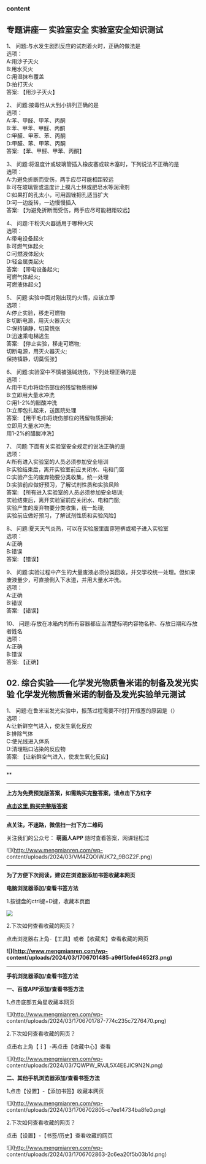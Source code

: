 ### content

## 专题讲座一 实验室安全 实验室安全知识测试

1、 问题:与水发生剧烈反应的试剂着火时，正确的做法是  
选项：  
A:用沙子灭火  
B:用水灭火  
C:用湿抹布覆盖  
D:拍打灭火  
答案: 【用沙子灭火】

2、 问题:按毒性从大到小排列正确的是  
选项：  
A:苯、甲醛、甲苯、丙酮  
B:苯、甲苯、甲醛、丙酮  
C:甲醛、甲苯、苯、丙酮  
D:甲醛、苯、甲苯、丙酮  
答案: 【苯、甲醛、甲苯、丙酮】

3、 问题:将温度计或玻璃管插入橡皮塞或软木塞时，下列说法不正确的是  
选项：  
A:为避免折断而受伤，两手应尽可能相距较远  
B:可在玻璃管或温度计上摸凡士林或肥皂水等润滑剂  
C:如果打的孔太小，可用圆锉把孔适当扩大  
D:可一边旋转，一边慢慢插入  
答案: 【为避免折断而受伤，两手应尽可能相距较远】

4、 问题:干粉灭火器适用于哪种火灾  
选项：  
A:带电设备起火  
B:可燃气体起火  
C:可燃液体起火  
D:轻金属类起火  
答案: 【带电设备起火;  
可燃气体起火;  
可燃液体起火】

5、 问题:实验中面对刚出现的火情，应该立即  
选项：  
A:停止实验，移走可燃物  
B:切断电源，用灭火器灭火  
C:保持镇静，切莫慌张  
D:迅速乘电梯逃生  
答案: 【停止实验，移走可燃物;  
切断电源，用灭火器灭火;  
保持镇静，切莫慌张】

6、 问题:实验室中不慎被强碱烧伤，下列处理正确的是  
选项：  
A:用干毛巾将烧伤部位的残留物质擦掉  
B:立即用大量水冲洗  
C:用1-2%的醋酸冲洗  
D:立即包扎起来，送医院处理  
答案: 【用干毛巾将烧伤部位的残留物质擦掉;  
立即用大量水冲洗;  
用1-2%的醋酸冲洗】

7、 问题:下面有关实验室安全规定的说法正确的是  
选项：  
A:所有进入实验室的人员必须参加安全培训  
B:实验结束后，离开实验室前应关闭水、电和门窗  
C:实验产生的废弃物要分类收集，统一处理  
D:实验前应做好预习，了解试剂性质和实验风险  
答案: 【所有进入实验室的人员必须参加安全培训;  
实验结束后，离开实验室前应关闭水、电和门窗;  
实验产生的废弃物要分类收集，统一处理;  
实验前应做好预习，了解试剂性质和实验风险】

8、 问题:夏天天气炎热，可以在实验服里面穿短裤或裙子进入实验室  
选项：  
A:正确  
B:错误  
答案: 【错误】

9、 问题:实验过程中产生的大量废液必须分类回收，并交学校统一处理。但如果废液量少，可直接倒入下水道，并用大量水冲洗。  
选项：  
A:正确  
B:错误  
答案: 【错误】

10、 问题:存放在冰箱内的所有容器都应当清楚标明内容物名称、存放日期和存放者姓名  
选项：  
A:正确  
B:错误  
答案: 【正确】

## 02\. 综合实验——化学发光物质鲁米诺的制备及发光实验 化学发光物质鲁米诺的制备及发光实验单元测试

1、 问题:在鲁米诺发光实验中，振荡过程需要不时打开瓶塞的原因是（）  
选项：  
A:让新鲜空气进入，使发生氧化反应  
B:排除气体  
C:使光线进入体系  
D:清理瓶口沾染的反应物  
答案: 【让新鲜空气进入，使发生氧化反应】

* * *

**

* * *

**上方为免费预览版答案，如需购买完整答案，请点击下方红字**

[**点击这里,购买完整版答案**](http://mooc.mengmianren.com/mooc/52182.html)

* * *

**点关注，不迷路，微信扫一扫下方二维码**

关注我们的公众号： **萌面人APP** 随时查看答案，网课轻松过

![](http://www.mengmianren.com/wp-
content/uploads/2024/03/VM4ZQOIWJK72_9BGZ2F.png)

* * *

**为了方便下次阅读，建议在浏览器添加书签收藏本网页**

**电脑浏览器添加/查看书签方法**

1.按键盘的ctrl键+D键，收藏本页面

![](http://www.mengmianren.com/wp-content/uploads/2024/03/AF9T_JKKHAJN.png)

2.下次如何查看收藏的网页？

点击浏览器右上角-【工具】或者【收藏夹】查看收藏的网页

**![](http://www.mengmianren.com/wp-
content/uploads/2024/03/1706701485-a96f5bfed4652f3.png)**

* * *

**手机浏览器添加/查看书签方法**

**一、百度APP添加/查看书签方法**

1.点击底部五角星收藏本网页

![](http://www.mengmianren.com/wp-
content/uploads/2024/03/1706701787-774c235c7276470.png)

2.下次如何查看收藏的网页？

点击右上角【┇】-再点击【收藏中心】查看

![](http://www.mengmianren.com/wp-
content/uploads/2024/03/7QWPW_RVJL5X4EEJIC9N2N.png)

**二、其他手机浏览器添加/查看书签方法**

1.点击【设置】-【添加书签】收藏本网页

![](http://www.mengmianren.com/wp-
content/uploads/2024/03/1706702805-c7ee14734ba8fe0.png)

2.下次如何查看收藏的网页？

点击【设置】-【书签/历史】查看收藏的网页

![](http://www.mengmianren.com/wp-
content/uploads/2024/03/1706702863-2c6ea20f5b03b1d.png)


